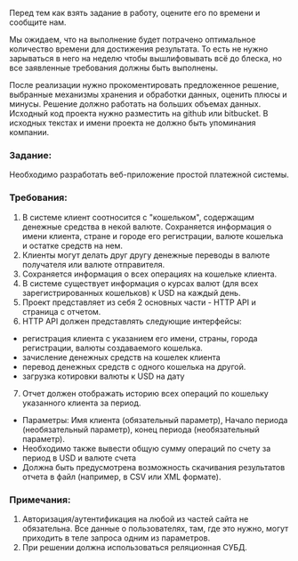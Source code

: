 Перед тем как взять задание в работу, оцените его по времени и сообщите нам.

Мы ожидаем, что на выполнение будет потрачено оптимальное количество времени для достижения результата. То есть
не нужно зарываться в него на неделю чтобы вышлифовывать всё до блеска, но все заявленные требования должны
быть выполнены.

После реализации нужно прокоментировать предложенное решение, выбранные механизмы хранения и обработки
данных, оценить плюсы и минусы. Решение должно работать на больших объемах данных.
Исходный код проекта нужно разместить на github или bitbucket. 
В исходных текстах и имени проекта не должно быть упоминания компании.

### Задание:
Необходимо разработать веб-приложение простой платежной системы. 

### Требования:
1) В системe клиент соотносится с "кошельком", содержащим денежные средства в некой валюте. Сохраняется информация о имени клиента, стране и городе его регистрации, валюте кошелька и остатке средств на нем.
2) Клиенты могут делать друг другу денежные переводы в валюте получателя или валюте отправителя.
3) Сохраняется информация о всех операциях на кошельке клиента.
4) В системе существует информация о курсах валют (для всех зарегистрированных кошельков) к USD на каждый день.
5) Проект представляет из себя 2 основных части - HTTP API и страница с отчетом.
6) HTTP API должен представлять следующие интерфейсы:
- регистрация клиента с указанием его имени, страны, города регистрации, валюты создаваемого кошелька.
- зачисление денежных средств на кошелек клиента
- перевод денежных средств с одного кошелька на другой.
- загрузка котировки валюты к USD на дату
7) Отчет должен отображать историю всех операций по кошельку указанного клиента за период.
- Параметры: Имя клиента (обязательный параметр), Начало периода (необязательный параметр), конец периода (необязательный параметр).
- Необходимо также вывести общую сумму операций по счету за период в USD и валюте счета
- Должна быть предусмотрена возможность скачивания результатов отчета в файл (например, в CSV или XML формате).

### Примечания:
1) Авторизация/аутентификация на любой из частей сайта не обязательна. Все данные о пользователях, там, где это нужно, могут приходить в теле запроса одним из параметров.
2) При решении должна использоваться реляционная СУБД.
